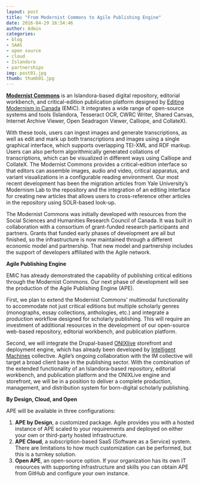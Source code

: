 ```yaml
---
layout: post
title: "From Modernist Commons to Agile Publishing Engine"
date: 2016-04-29 16:54:46
author: Admin
categories: 
- blog
- SAAS
- open source
- cloud
- Islandora
- partnerships
img: post01.jpg
thumb: thumb01.jpg
---
```


[**Modernist Commons**][modernist] is an Islandora-based digital repository, editorial workbench, and critical-edition publication platform designed by [Editing Modernism in Canada][emic] (EMiC). It integrates a wide range of open-source systems and tools (Islandora, Tesseract OCR, CWRC Writer, Shared Canvas, Internet Archive Viewer, Open Seadragon Viewer, Calliope, and CollateX).
 <!--more-->
With these tools, users can ingest images and generate transcriptions, as well as edit and mark up both transcriptions and images using a single graphical interface, which supports overlapping TEI-XML and RDF markup. Users can also perform algorithmically generated collations of transcriptions, which can be visualized in different ways using Calliope and CollateX. The Modernist Commons provides a critical-edition interface so that editors can assemble images, audio and video, critical apparatus, and variant visualizations in a configurable reading environment. Our most recent development has been the migration articles from Yale University’s Modernism Lab to the repository and the integration of an editing interface for creating new articles that allows users to cross-reference other articles in the repository using SOLR-based look-up.

The Modernist Commons was initially developed with resources from the Social Sciences and Humanities Research Council of Canada. It was built in collaboration with a consortium of grant-funded research participants and partners. Grants that funded early phases of development are all but finished, so the infrastructure is now maintained through a different economic model and partnership. That new model and partnership includes the support of developers affiliated with the Agile network.

**Agile Publishing Engine**

EMiC has already demonstrated the capability of publishing critical editions through the Modernist Commons. Our next phase of development will see the production of the Agile Publishing Engine (APE).

First, we plan to extend the Modernist Commons' multimodal functionality to accommodate not just critical editions but multiple scholarly genres (monographs, essay collections, anthologies, etc.) and integrate a production workflow designed for scholarly publishing. This will require an investment of additional resources in the development of our open-source web-based repository, editorial workbench, and publication platform. 

Second, we will integrate the Drupal-based [ONIXlive][onixlive] storefront and deployment engine, which has already been developed by [Intelligent Machines][IM] collective. Agile’s ongoing collaboration with the IM collective will target a broad client base in the publishing sector. With the combination of the extended functionality of an Islandora-based repository, editorial workbench, and publication platform and the ONIXLive engine and storefront, we will be in a position to deliver a complete production, management, and distribution system for born-digital scholarly publishing.

**By Design, Cloud, and Open**

APE will be available in three configurations: 

1. **APE by Design**, a customized package. Agile provides you with a hosted instance of APE scaled to your requirements and deployed on either your own or third-party hosted infrastructure.
2. **APE Cloud**, a subscription-based SaaS (Software as a Service) system. There are limitations to how much customization can be performed, but this is a turnkey solution.
3. **Open APE**, an open-source option. If your organization has its own IT resources with supporting infrastructure and skills you can obtain APE from GitHub and configure your own instance.

[emic]: http://editingmodernism.ca

[onixlive]: http://www.intelligentmachines.ca/publishers

[modernist]: http;//modernistcommons.ca 

[IM]: http://www.intelligentmachines.ca/